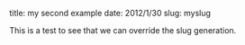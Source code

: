 title: my second example
date: 2012/1/30
slug: myslug

This is a test to see that we can override the slug generation.
